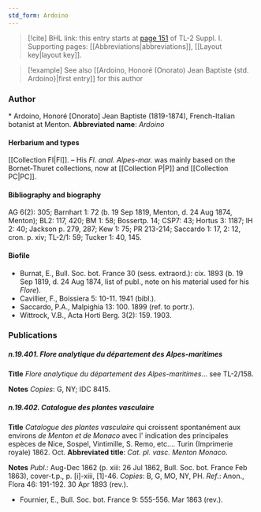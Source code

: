 ```yaml
---
std_form: Ardoino
---
```


> [!cite] BHL link: this entry starts at [page 151](https://www.biodiversitylibrary.org/page/33264878) of TL-2 Suppl. I.
> Supporting pages: [[Abbreviations|abbreviations]], [[Layout key|layout key]].

> [!example] See also [[Ardoino, Honoré (Onorato) Jean Baptiste {std. Ardoino}|first entry]] for this author

### Author

\* Ardoino, Honoré \[Onorato\] Jean Baptiste (1819-1874), French-Italian botanist at Menton. 
**Abbreviated name**: *Ardoino*

#### Herbarium and types

[[Collection FI|FI]]. – His *Fl. anal. Alpes-mar.* was mainly based on the Bornet-Thuret collections, now at [[Collection P|P]] and [[Collection PC|PC]].

#### Bibliography and biography

AG 6(2): 305; Barnhart 1: 72 (b. 19 Sep 1819, Menton, d. 24 Aug 1874, Menton); BL2: 117, 420; BM 1: 58; Bossertp. 14; CSP7: 43; Hortus 3: 1187; IH 2: 40; Jackson p. 279, 287; Kew 1: 75; PR 213-214; Saccardo 1: 17, 2: 12, cron. p. xiv; TL-2/1: 59; Tucker 1: 40, 145.

#### Biofile

- Burnat, E., Bull. Soc. bot. France 30 (sess. extraord.): cix. 1893 (b. 19 Sep 1819, d. 24 Aug 1874, list of publ., note on his material used for his *Flore*).
- Cavillier, F., Boissiera 5: 10-11. 1941 (bibl.).
- Saccardo, P.A., Malpighia 13: 100. 1899 (ref. to portr.).
- Wittrock, V.B., Acta Horti Berg. 3(2): 159. 1903.

### Publications

##### n.19.401. Flore analytique du département des Alpes-maritimes

**Title**
*Flore analytique du département des Alpes-maritimes*... see TL-2/158.

**Notes**
*Copies*: G, NY; IDC 8415.

##### n.19.402. Catalogue des plantes vasculaire

**Title**
*Catalogue des plantes vasculaire* qui croissent spontanément aux environs *de Menton* *et de Monaco* avec l' indication des principales espèces de Nice, Sospel, Vintimille, S. Remo, etc.... Turin (Imprimerie royale) 1862. Oct.
**Abbreviated title**: *Cat. pl. vasc. Menton Monaco*.

**Notes**
*Publ*.: Aug-Dec 1862 (p. xiii: 26 Jul 1862, Bull. Soc. bot. France Feb 1863), cover-t.p., p. \[i\]-xiii, \[1\]-46. *Copies*: B, G, MO, NY, PH.
*Ref*.: Anon., Flora 46: 191-192. 30 Apr 1893 (rev.).
- Fournier, E., Bull. Soc. bot. France 9: 555-556. Mar 1863 (rev.).

